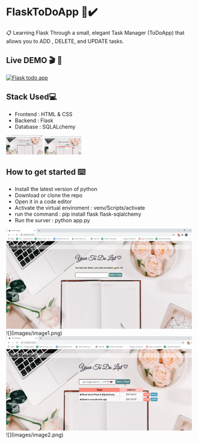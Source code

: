 # FlaskToDoApp 📑✔️
📋 Learning Flask Through a small, elegant Task Manager (ToDoApp) that allows you to ADD , DELETE, and UPDATE tasks.


## Live DEMO 🎬 🔽
[![Flask todo app](https://img.youtube.com/vi/Lo6o-l_OWiA/0.jpg)](http://www.youtube.com/watch?v=Lo6o-l_OWiA)

## Stack Used💻
- Frontend : HTML & CSS
- Backend : Flask 
- Database : SQLALchemy

<img src= "images/image1.png" width = "100">
<img src= "images/image2.png" width = "100">

## How to get started ⌨️

- Install the latest version of python
- Download or clone the repo
- Open it in a code editor
- Activate the virtual enviroment : venv/Scripts/activate
- run the command : pip install flask flask-sqlalchemy
- Run the surver : python app.py 

<img src= "images/image1.png" width = "1000">
![](images/image1.png)

<img src= "images/image2.png" width = "1000">
![](images/image2.png)

